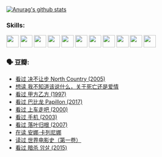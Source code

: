 
[![Anurag's github stats](https://github-readme-stats.vercel.app/api?username=w940853815)](https://github.com/anuraghazra/github-readme-stats)

### Skills:

<code><img height="32" src="https://cdn.jsdelivr.net/npm/simple-icons@v5/icons/python.svg"></code>
<code><img height="32" src="https://cdn.jsdelivr.net/npm/simple-icons@v5/icons/javascript.svg"></code>
<code><img height="32" src="https://cdn.jsdelivr.net/npm/simple-icons@v5/icons/django.svg"></code>
<code><img height="32" src="https://cdn.jsdelivr.net/npm/simple-icons@v5/icons/flask.svg"></code>
<code><img height="32" src="https://cdn.jsdelivr.net/npm/simple-icons@v5/icons/vuetify.svg"></code>
<code><img height="32" src="https://cdn.jsdelivr.net/npm/simple-icons@v5/icons/git.svg"></code>
<code><img height="32" src="https://cdn.jsdelivr.net/npm/simple-icons@v5/icons/docker.svg"></code>
<code><img height="32" src="https://cdn.jsdelivr.net/npm/simple-icons@v5/icons/postgresql.svg"></code>
<code><img height="32" src="https://cdn.jsdelivr.net/npm/simple-icons@v5/icons/elasticsearch.svg"></code>
<code><img height="32" src="https://cdn.jsdelivr.net/npm/simple-icons@v5/icons/macos.svg"></code>
<code><img height="32" src="https://cdn.jsdelivr.net/npm/simple-icons@v5/icons/linux.svg"></code>

### 🗣 豆瓣:

<!-- DOUBAN-ACTIVITIES:START -->
- [看过 决不让步 North Country‎ (2005)](https://www.douban.com/people/136069238/status/3660051849/?_i=37554756)
- [想读 我不知道该说什么，关于死亡还是爱情](https://www.douban.com/people/136069238/status/3653363833/?_i=37554756)
- [看过 甲方乙方‎ (1997)](https://www.douban.com/people/136069238/status/3651577723/?_i=37554756)
- [看过 巴比龙 Papillon‎ (2017)](https://www.douban.com/people/136069238/status/3645198699/?_i=37554756)
- [看过 上车走吧‎ (2000)](https://www.douban.com/people/136069238/status/3637719305/?_i=37554756)
- [看过 手机‎ (2003)](https://www.douban.com/people/136069238/status/3637051304/?_i=37554756)
- [看过 落叶归根‎ (2007)](https://www.douban.com/people/136069238/status/3630316395/?_i=37554756)
- [在读 安娜·卡列尼娜](https://www.douban.com/people/136069238/status/3625420280/?_i=37554756)
- [读过 世界电影史（第一卷）](https://www.douban.com/people/136069238/status/3625419209/?_i=37554756)
- [看过 暗杀 암살‎ (2015)](https://www.douban.com/people/136069238/status/3621839871/?_i=37554756)
<!-- DOUBAN-ACTIVITIES:END -->
<!--
**w940853815/w940853815** is a ✨ _special_ ✨ repository because its `README.md` (this file) appears on your GitHub profile.

Here are some ideas to get you started:

- 🔭 I’m currently working on ...
- 🌱 I’m currently learning ...
- 👯 I’m looking to collaborate on ...
- 🤔 I’m looking for help with ...
- 💬 Ask me about ...
- 📫 How to reach me: ...
- 😄 Pronouns: ...
- ⚡ Fun fact: ...
-->
